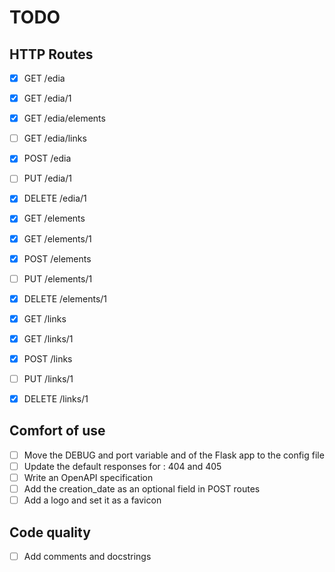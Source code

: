 # TODO

## HTTP Routes

- [x] GET /edia
- [x] GET /edia/1
- [x] GET /edia/elements
- [ ] GET /edia/links
- [x] POST /edia
- [ ] PUT /edia/1
- [x] DELETE /edia/1

- [x] GET /elements
- [x] GET /elements/1
- [X] POST /elements
- [ ] PUT /elements/1
- [x] DELETE /elements/1

- [x] GET /links
- [x] GET /links/1
- [X] POST /links
- [ ] PUT /links/1
- [x] DELETE /links/1

## Comfort of use

- [ ] Move the DEBUG and port variable and of the Flask app to the config file
- [ ] Update the default responses for : 404 and 405
- [ ] Write an OpenAPI specification
- [ ] Add the creation_date as an optional field in POST routes
- [ ] Add a logo and set it as a favicon

## Code quality

- [ ] Add comments and docstrings

